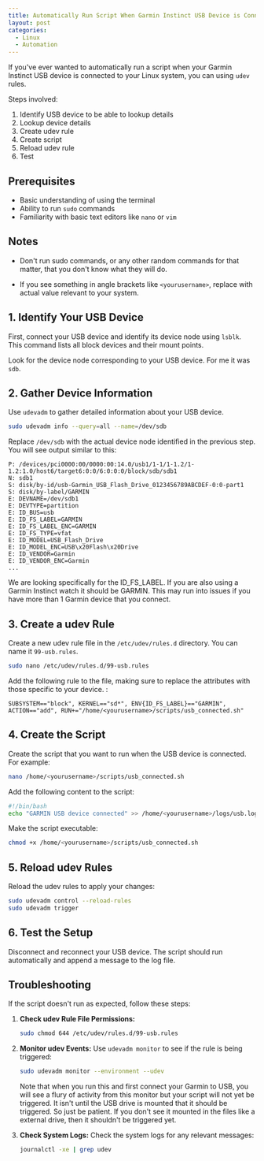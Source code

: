 ```yaml
---
title: Automatically Run Script When Garmin Instinct USB Device is Connected on Linux
layout: post
categories:
  - Linux
  - Automation
---
```


If you've ever wanted to automatically run a script when your Garmin Instinct USB device is connected to your Linux system, you can using `udev` rules. 

Steps involved:

1. Identify USB device to be able to lookup details
2. Lookup device details
3. Create udev rule
4. Create script
5. Reload udev rule
6. Test

## Prerequisites

- Basic understanding of using the terminal
- Ability to run `sudo` commands
- Familiarity with basic text editors like `nano` or `vim`

## Notes

- Don't run sudo commands, or any other random commands for that matter, that you don't know what they will do.

- If you see something in angle brackets like `<yourusername>`, replace with actual value relevant to your system.

## 1. Identify Your USB Device

First, connect your USB device and identify its device node using `lsblk`. This command lists all block devices and their mount points.

Look for the device node corresponding to your USB device. For me it was `sdb`.

## 2. Gather Device Information

Use `udevadm` to gather detailed information about your USB device.

```bash
sudo udevadm info --query=all --name=/dev/sdb
```

Replace `/dev/sdb` with the actual device node identified in the previous step. You will see output similar to this:

```
P: /devices/pci0000:00/0000:00:14.0/usb1/1-1/1-1.2/1-1.2:1.0/host6/target6:0:0/6:0:0:0/block/sdb/sdb1
N: sdb1
S: disk/by-id/usb-Garmin_USB_Flash_Drive_0123456789ABCDEF-0:0-part1
S: disk/by-label/GARMIN
E: DEVNAME=/dev/sdb1
E: DEVTYPE=partition
E: ID_BUS=usb
E: ID_FS_LABEL=GARMIN
E: ID_FS_LABEL_ENC=GARMIN
E: ID_FS_TYPE=vfat
E: ID_MODEL=USB_Flash_Drive
E: ID_MODEL_ENC=USB\x20Flash\x20Drive
E: ID_VENDOR=Garmin
E: ID_VENDOR_ENC=Garmin
...
```

We are looking specifically for the ID_FS_LABEL. If you are also using a Garmin Instinct watch it should be GARMIN. This may run into issues if you have more than 1 Garmin device that you connect.

## 3. Create a udev Rule

Create a new udev rule file in the `/etc/udev/rules.d` directory. You can name it `99-usb.rules`.

```bash
sudo nano /etc/udev/rules.d/99-usb.rules
```

Add the following rule to the file, making sure to replace the attributes with those specific to your device. :

```plaintext
SUBSYSTEM=="block", KERNEL=="sd*", ENV{ID_FS_LABEL}=="GARMIN", ACTION=="add", RUN+="/home/<yourusername>/scripts/usb_connected.sh"
```

## 4. Create the Script

Create the script that you want to run when the USB device is connected. For example:

```bash
nano /home/<yourusername>/scripts/usb_connected.sh
```

Add the following content to the script:

```bash
#!/bin/bash
echo "GARMIN USB device connected" >> /home/<yourusername>/logs/usb.log
```

Make the script executable:

```bash
chmod +x /home/<yourusername>/scripts/usb_connected.sh
```

## 5. Reload udev Rules

Reload the udev rules to apply your changes:

```bash
sudo udevadm control --reload-rules
sudo udevadm trigger
```

## 6. Test the Setup

Disconnect and reconnect your USB device. The script should run automatically and append a message to the log file.

## Troubleshooting

If the script doesn't run as expected, follow these steps:

1. **Check udev Rule File Permissions:**
   
   ```bash
   sudo chmod 644 /etc/udev/rules.d/99-usb.rules
   ```

2. **Monitor udev Events:**
   Use `udevadm monitor` to see if the rule is being triggered:
   
   ```bash
   sudo udevadm monitor --environment --udev
   ```

   Note that when you run this and first connect your Garmin to USB, you will see a flury of activity from this monitor but your script will not yet be triggered. It isn't until the USB drive is mounted that it should be triggered. So just be patient. If you don't see it mounted in the files like a external drive, then it shouldn't be triggered yet.

3. **Check System Logs:**
   Check the system logs for any relevant messages:
   
   ```bash
   journalctl -xe | grep udev
   ```


